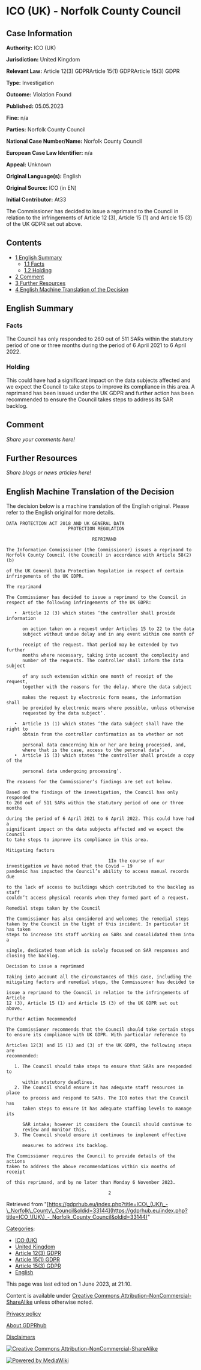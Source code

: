 # ICO (UK) - Norfolk County Council

## Case Information

**Authority:** ICO (UK)

**Jurisdiction:** United Kingdom

**Relevant Law:** Article 12(3) GDPRArticle 15(1) GDPRArticle 15(3) GDPR

**Type:** Investigation

**Outcome:** Violation Found

**Published:** 05.05.2023

**Fine:** n/a

**Parties:** Norfolk County Council

**National Case Number/Name:** Norfolk County Council

**European Case Law Identifier:** n/a

**Appeal:** Unknown

**Original Language(s):** English

**Original Source:** ICO (in EN)

**Initial Contributor:** At33

The Commissioner has decided to issue a reprimand to the Council in relation to the infringements of Article 12 (3), Article 15 (1) and Article 15 (3) of the UK GDPR set out above.

## Contents

*   [1 English Summary](#English_Summary)
    *   [1.1 Facts](#Facts)
    *   [1.2 Holding](#Holding)
*   [2 Comment](#Comment)
*   [3 Further Resources](#Further_Resources)
*   [4 English Machine Translation of the Decision](#English_Machine_Translation_of_the_Decision)

## English Summary

### Facts

The Council has only responded to 260 out of 511 SARs within the statutory period of one or three months during the period of 6 April 2021 to 6 April 2022.

### Holding

This could have had a significant impact on the data subjects affected and we expect the Council to take steps to improve its compliance in this area. A reprimand has been issued under the UK GDPR and further action has been recommended to ensure the Council takes steps to address its SAR backlog.

## Comment

_Share your comments here!_

## Further Resources

_Share blogs or news articles here!_

## English Machine Translation of the Decision

The decision below is a machine translation of the English original. Please refer to the English original for more details.

```
DATA PROTECTION ACT 2018 AND UK GENERAL DATA
                       PROTECTION REGULATION

                                REPRIMAND

The Information Commissioner (the Commissioner) issues a reprimand to
Norfolk County Council (the Council) in accordance with Article 58(2)(b)

of the UK General Data Protection Regulation in respect of certain
infringements of the UK GDPR.

The reprimand

The Commissioner has decided to issue a reprimand to the Council in
respect of the following infringements of the UK GDPR:

   •  Article 12 (3) which states ‘the controller shall provide information

      on action taken on a request under Articles 15 to 22 to the data
      subject without undue delay and in any event within one month of

      receipt of the request. That period may be extended by two further
      months where necessary, taking into account the complexity and
      number of the requests. The controller shall inform the data subject

      of any such extension within one month of receipt of the request,
      together with the reasons for the delay. Where the data subject

      makes the request by electronic form means, the information shall
      be provided by electronic means where possible, unless otherwise
      requested by the data subject’.

   •  Article 15 (1) which states ‘the data subject shall have the right to
      obtain from the controller confirmation as to whether or not

      personal data concerning him or her are being processed, and,
      where that is the case, access to the personal data’.
   •  Article 15 (3) which states ‘the controller shall provide a copy of the

      personal data undergoing processing’.

The reasons for the Commissioner’s findings are set out below.

Based on the findings of the investigation, the Council has only responded
to 260 out of 511 SARs within the statutory period of one or three months

during the period of 6 April 2021 to 6 April 2022. This could have had a
significant impact on the data subjects affected and we expect the Council
to take steps to improve its compliance in this area.

Mitigating factors

                                      1In the course of our investigation we have noted that the Covid – 19
pandemic has impacted the Council’s ability to access manual records due

to the lack of access to buildings which contributed to the backlog as staff
couldn’t access physical records when they formed part of a request.

Remedial steps taken by the Council

The Commissioner has also considered and welcomes the remedial steps
taken by the Council in the light of this incident. In particular it has taken
steps to increase its staff working on SARs and consolidated them into a

single, dedicated team which is solely focussed on SAR responses and
closing the backlog.

Decision to issue a reprimand

Taking into account all the circumstances of this case, including the
mitigating factors and remedial steps, the Commissioner has decided to

issue a reprimand to the Council in relation to the infringements of Article
12 (3), Article 15 (1) and Article 15 (3) of the UK GDPR set out above.

Further Action Recommended

The Commissioner recommends that the Council should take certain steps
to ensure its compliance with UK GDPR. With particular reference to

Articles 12(3) and 15 (1) and (3) of the UK GDPR, the following steps are
recommended:

   1. The Council should take steps to ensure that SARs are responded to

      within statutory deadlines.
   2. The Council should ensure it has adequate staff resources in place
      to process and respond to SARs. The ICO notes that the Council has
      taken steps to ensure it has adequate staffing levels to manage its

      SAR intake; however it considers the Council should continue to
      review and monitor this.
   3. The Council should ensure it continues to implement effective

      measures to address its backlog.

The Commissioner requires the Council to provide details of the actions
taken to address the above recommendations within six months of receipt

of this reprimand, and by no later than Monday 6 November 2023.

                                      2

```

Retrieved from "[https://gdprhub.eu/index.php?title=ICO\_(UK)\_-\_Norfolk\_County\_Council&oldid=33144](https://gdprhub.eu/index.php?title=ICO_\(UK\)_-_Norfolk_County_Council&oldid=33144)"

[Categories](/index.php?title=Special:Categories "Special:Categories"):

*   [ICO (UK)](/index.php?title=Category:ICO_\(UK\) "Category:ICO (UK)")
*   [United Kingdom](/index.php?title=Category:United_Kingdom "Category:United Kingdom")
*   [Article 12(3) GDPR](/index.php?title=Category:Article_12\(3\)_GDPR "Category:Article 12(3) GDPR")
*   [Article 15(1) GDPR](/index.php?title=Category:Article_15\(1\)_GDPR "Category:Article 15(1) GDPR")
*   [Article 15(3) GDPR](/index.php?title=Category:Article_15\(3\)_GDPR "Category:Article 15(3) GDPR")
*   [English](/index.php?title=Category:English "Category:English")

This page was last edited on 1 June 2023, at 21:10.

Content is available under [Creative Commons Attribution-NonCommercial-ShareAlike](https://creativecommons.org/licenses/by-nc-sa/4.0/) unless otherwise noted.

[Privacy policy](/index.php?title=GDPRhub:Privacy_policy)

[About GDPRhub](/index.php?title=GDPRhub:About)

[Disclaimers](/index.php?title=GDPRhub:General_disclaimer)

[![Creative Commons Attribution-NonCommercial-ShareAlike](/resources/assets/licenses/cc-by-nc-sa.png)](https://creativecommons.org/licenses/by-nc-sa/4.0/)

[![Powered by MediaWiki](/resources/assets/poweredby_mediawiki_88x31.png)](https://www.mediawiki.org/)
